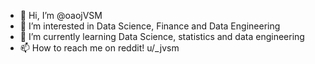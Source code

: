 - 👋 Hi, I’m @oaojVSM
- 👀 I’m interested in Data Science, Finance and Data Engineering
- 🌱 I’m currently learning Data Science, statistics and data engineering
- 📫 How to reach me on reddit! u/_jvsm

<!---
oaojVSM/oaojVSM is a ✨ special ✨ repository because its `README.md` (this file) appears on your GitHub profile.
You can click the Preview link to take a look at your changes.
--->
